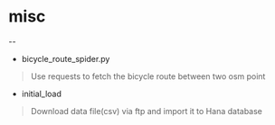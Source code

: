 # misc
--
* bicycle_route_spider.py
>  Use requests to fetch the bicycle route between two osm point

* initial_load
>  Download data file(csv) via ftp and import it to Hana database
